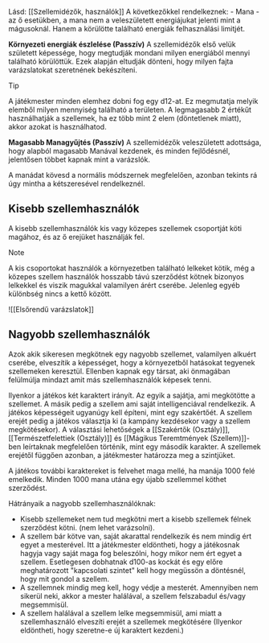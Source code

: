 Lásd: [[Szellemidézők, használók]]
A következőkkel rendelkeznek:
	- Mana - az ő esetükben, a mana nem a veleszületett energiájukat jelenti mint a mágusoknál. Hanem a körülötte található energiák felhasználási limitjét.

**Környezeti energiák észlelése (Passzív)**
A szellemidézők első velük született képessége, hogy megtudják mondani milyen energiából mennyi található körülöttük. Ezek alapján eltudják dönteni, hogy milyen fajta varázslatokat szeretnének bekészíteni.
> [!tip]
> A játékmester minden elemhez dobni fog egy d12-at. Ez megmutatja melyik elemből milyen mennyiség található a területen. A legmagasabb 2 értékűt használhatják a szellemek, ha ez több mint 2 elem (döntetlenek miatt), akkor azokat is használhatod.

**Magasabb Managyűjtés (Passzív)**
A szellemidézők veleszületett adottsága, hogy alapból magasabb Manával kezdenek, és minden fejlődésnél, jelentősen többet kapnak mint a varázslók.

A manádat kövesd a normális módszernek megfelelően, azonban tekints rá úgy mintha a kétszeresével rendelkeznél.
## Kisebb szellemhasználók 
A kisebb szellemhasználók kis vagy közepes szellemek csoportját köti magához, és az ő erejüket használják fel.
>[!Note]
>A kis csoportokat használók a környezetben található lelkeket kötik, még a közepes szellem használók hosszabb távú szerződést kötnek bizonyos lelkekkel és viszik magukkal valamilyen árért cserébe. Jelenleg egyéb különbség nincs a kettő között.

![[Elsőrendű varázslatok]]

## Nagyobb szellemhasználók
Azok akik sikeresen megkötnek egy nagyobb szellemet, valamilyen alkuért cserébe, elveszítik a képességet, hogy a környezetből hatásokat tegyenek szellemeken keresztül. Ellenben kapnak egy társat, aki önmagában felülmúlja mindazt amit más szellemhasználók képesek tenni.

Ilyenkor a játékos két karaktert irányít. Az egyik a sajátja, ami megkötötte a szellemet. A másik pedig a szellem ami saját intelligenciával rendelkezik.
A játékos képességeit ugyanúgy kell építeni, mint egy szakértőét. A szellem erejét pedig a játékos választja ki (a kampány kezdésekor vagy a szellem megkötésekor). A választási lehetőségek a [[Szakértők (Osztály)]], [[Természetfelettiek (Osztály)]] és [[Mágikus Teremtmények (Szellem)]]-ben leírtaknak megfelelően történik, mint egy második karakter. A szellemek erejétől függően azonban, a játékmester határozza meg a szintjüket.

A játékos további karaktereket is felvehet maga mellé, ha manája 1000 felé emelkedik. Minden 1000 mana utána egy újabb szellemmel köthet szerződést.

Hátrányaik a nagyobb szellemhasználóknak:
- Kisebb szellemeket nem tud megkötni mert a kisebb szellemek félnek szerződést kötni. (nem lehet varázsolni).
- A szellem bár kötve van, saját akarattal rendelkezik és nem mindig ért egyet a mesterével. Itt a játékmester eldöntheti, hogy a játékosnak hagyja vagy saját maga fog beleszólni, hogy mikor nem ért egyet a szellem. Esetlegesen dobhatnak d100-as kockát és egy előre meghatározott "kapcsolati szintet" kell hogy megüssön a döntésnél, hogy mit gondol a szellem.
- A szellemnek mindig meg kell, hogy védje a mesterét. Amennyiben nem sikerül neki, akkor a mester halálával, a szellem felszabadul és/vagy megsemmisül.
- A szellem halálával a szellem lelke megsemmisül, ami miatt a szellemhasználó elveszíti erejét a szellemek megkötésére (Ilyenkor eldöntheti, hogy szeretne-e új karaktert kezdeni.)
